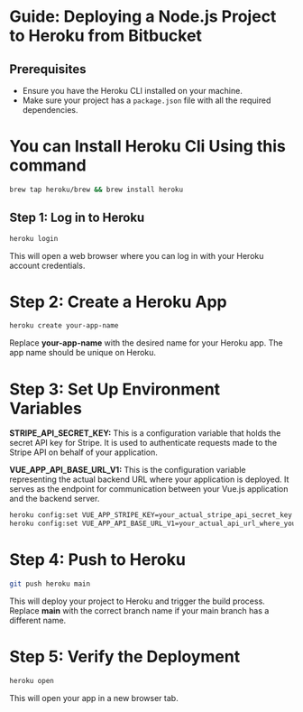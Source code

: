 # Guide: Deploying a Node.js Project to Heroku from Bitbucket

## Prerequisites

- Ensure you have the Heroku CLI installed on your machine.
- Make sure your project has a `package.json` file with all the required dependencies.

# You can Install Heroku Cli Using this command

```bash
brew tap heroku/brew && brew install heroku
```

## Step 1: Log in to Heroku

```bash
heroku login
```

This will open a web browser where you can log in with your Heroku account credentials.

# Step 2: Create a Heroku App

```bash
heroku create your-app-name
```

Replace **your-app-name** with the desired name for your Heroku app. The app name should be unique on Heroku.

# Step 3: Set Up Environment Variables

**STRIPE_API_SECRET_KEY:** This is a configuration variable that holds the secret API key for Stripe. It is used to authenticate requests made to the Stripe API on behalf of your application.

**VUE_APP_API_BASE_URL_V1:** This is the configuration variable representing the actual backend URL where your application is deployed. It serves as the endpoint for communication between your Vue.js application and the backend server.

```bash
heroku config:set VUE_APP_STRIPE_KEY=your_actual_stripe_api_secret_key
heroku config:set VUE_APP_API_BASE_URL_V1=your_actual_api_url_where_you_deployed_you_backend
```

# Step 4: Push to Heroku

```bash
git push heroku main
```

This will deploy your project to Heroku and trigger the build process.
Replace **main** with the correct branch name if your main branch has a different name.


# Step 5: Verify the Deployment

```bash
heroku open
```

This will open your app in a new browser tab.
